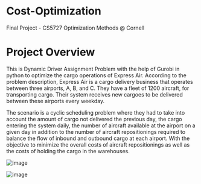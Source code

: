# Cost-Optimization
Final Project - CS5727 Optimization Methods @ Cornell

# Project Overview
This is Dynamic Driver Assignment Problem with the help of Gurobi in python to optimize the cargo operations of Express Air. According to the problem description, Express Air is a cargo delivery business that operates between three airports, A, B, and C. They have a fleet of 1200 aircraft, for transporting cargo. Their system receives new cargoes to be delivered between these airports every weekday.

The scenario is a cyclic scheduling problem where they had to take into account the amount of cargo not delivered the previous day, the cargo entering the system daily, the number of aircraft available at the airport on a given day in addition to the number of aircraft repositionings required to balance the flow of inbound and outbound cargo at each airport. With the objective to minimize the overall costs of aircraft repositionings as well as the costs of holding the cargo in the warehouses.

![image](https://github.com/srimoyee1212/Cost-Optimization/assets/30791239/44e75729-9626-44ff-8e83-2b04d66097f1)

![image](https://github.com/srimoyee1212/Cost-Optimization/assets/30791239/d0a3070a-3559-4d01-b006-00a4ffbfde6b)

